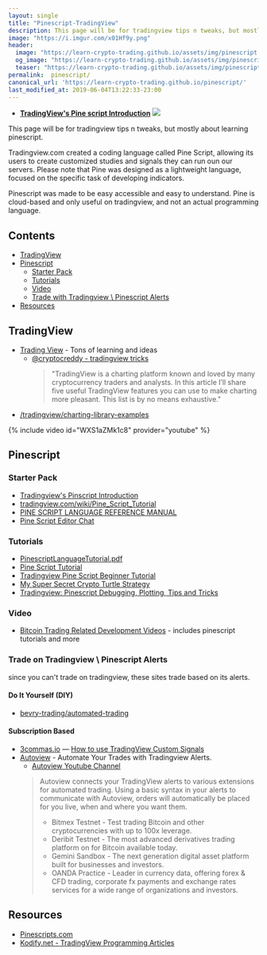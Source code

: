 ```yaml
---
layout: single
title: "Pinescript-TradingView"
description: This page will be for tradingview tips n tweaks, but mostly about learning pinescript.
image: "https://i.imgur.com/x01Hf9y.png"
header:
  image: "https://learn-crypto-trading.github.io/assets/img/pinescript.png"
  og_image: "https://learn-crypto-trading.github.io/assets/img/pinescript.png"
  teaser: "https://learn-crypto-trading.github.io/assets/img/pinescript.png"
permalink:  pinescript/
canonical_url: 'https://learn-crypto-trading.github.io/pinescript/'
last_modified_at: 2019-06-04T13:22:33-23:00
---
```


* [**TradingView's Pine script Introduction**](https://www.tradingview.com/blog/en/tradingview-s-pine-script-introduction-203/)
  [![](https://i.imgur.com/x01Hf9y.png)](https://www.tradingview.com/blog/en/tradingview-s-pine-script-introduction-203/)


This page will be for tradingview tips n tweaks, but mostly about learning pinescript.

Tradingview.com created a coding language called Pine Script, allowing its users to create customized studies and signals they can run oun our servers. Please note that Pine was designed as a lightweight language, focused on the specific task of developing indicators. 

Pinescript was made to be easy accessible and easy to understand. Pine is cloud-based and only useful on tradingview, and not an actual programming language.  

## Contents
* [TradingView](#tradingview)
* [Pinescript](#pinescript)
  * [Starter Pack](#starter-pack)
  * [Tutorials](#tutorials)
  * [Video](#video)
  * [Trade with Tradingview \ Pinescript Alerts](#trade-on-tradingview-pinescript-alerts)
* [Resources](#resources)

## TradingView 

* [Trading View](https://www.tradingview.com) - Tons of learning and ideas
  * [@cryptocreddy - tradingview tricks](https://medium.com/@cryptocreddy/5-useful-tradingview-tricks-30404ed41653)
    > "TradingView is a charting platform known and loved by many cryptocurrency traders and analysts. In this article I’ll share five useful TradingView features you can use to make charting more pleasant. This list is by no means exhaustive."
* [/tradingview/charting-library-examples](https://github.com/tradingview/charting-library-examples)

{% include video id="WXS1aZMk1c8" provider="youtube" %}


## Pinescript 

### Starter Pack 

* [Tradingview's Pinscript Introduction](https://blog.tradingview.com/en/tradingview-s-pine-script-introduction-203/)  
* [tradingview.com/wiki/Pine_Script_Tutorial](https://www.tradingview.com/wiki/Pine_Script_Tutorial)
* [PINE SCRIPT LANGUAGE REFERENCE MANUAL](https://www.tradingview.com/study-script-reference/)
* [Pine Script Editor Chat](https://www.tradingview.com/chat/#BfmVowG1TZkKO235)

### Tutorials 

* [PinescriptLanguageTutorial.pdf](http://webcache.googleusercontent.com/search?q=cache:TWrtCkFl1wUJ:www.finanzaonline.com/forum/attachments/analisi-tecnica-t-s-e-psicologia-del-trading/2215904d1454655594-fortezza-bastiani-elaborazione-di-trading-systems-analisi-ciclica-onde-di-elliott-pinescriptlanguagetutorial.pdf)
* [Pine Script Tutorial](https://medium.com/@mysteryta47/pine-script-tutorial-8a140f6b7a25)
* [Tradingview Pine Script Beginner Tutorial](https://backtest-rookies.com/2017/06/07/trading-view-first-script/)
* [My Super Secret Crypto Turtle Strategy](https://hackernoon.com/my-super-secret-crypto-turtle-strategy-revealed-ae7492fb01a6) 
* [Tradingview: Pinescript Debugging, Plotting, Tips and Tricks](https://backtest-rookies.com/2018/02/09/tradingview-pinescript-debugging-plotting-tips-tricks/)

### Video 

* [Bitcoin Trading Related Development Videos](https://www.youtube.com/watch?v=Kwlxngw1YBY&list=PLhWIQKZKupCYbPpIb2Oe-D1sljPeaTQAy) - includes pinescript tutorials and more

### Trade on Tradingview \ Pinescript Alerts

since you can't trade on tradingview, these sites trade based on its alerts.
#### Do It Yourself (DIY)
* [bevry-trading/automated-trading](https://github.com/bevry-trading/automated-trading)

#### Subscription Based
* [3commas.io](https://3commas.io) — [How to use TradingView Custom Signals](https://support.3commas.io/hc/en-us/articles/360010108254--10-08-18-How-to-use-TradingView-Custom-Signals)
* [Autoview](https://autoview.with.pink) - Automate Your Trades with Tradingview Alerts.
  * [Autoview Youtube Channel](https://www.youtube.com/channel/UCMdSMlXmbdSy8Z2NUZzYJNQ)
  >Autoview connects your TradingView alerts to various extensions for automated trading. Using a basic syntax in your alerts to communicate with Autoview, orders will automatically be placed for you live, when and where you want them.
  >
  >* Bitmex Testnet - Test trading Bitcoin and other cryptocurrencies with up to 100x leverage. 
  >* Deribit Testnet - The most advanced derivatives trading platform on for Bitcoin available today. 
  >* Gemini Sandbox - The next generation digital asset platform built for businesses and investors. 
  >* OANDA Practice - Leader in currency data, offering forex & CFD trading, corporate fx payments and exchange rates services for a wide range of organizations and investors. 

## Resources 

* [Pinescripts.com](http://www.pinescripts.com/)
* [Kodify.net - TradingView Programming Articles](https://kodify.net/tradingview-programming-articles/)





